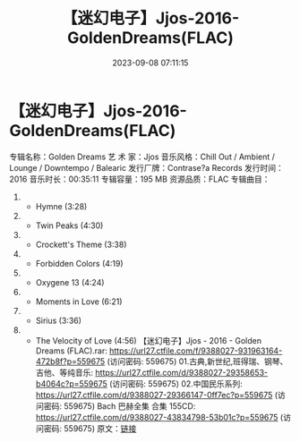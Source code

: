 ﻿---
title: 【迷幻电子】Jjos-2016-GoldenDreams(FLAC)
date: 2023-09-08 07:11:15
categories: 古典音乐、新世纪、纯音雅乐
tags: 纯音雅乐
---
# 【迷幻电子】Jjos-2016-GoldenDreams(FLAC)

专辑名称：Golden Dreams
艺 术 家：Jjos
音乐风格：Chill Out / Ambient / Lounge / Downtempo / Balearic
发行厂牌：Contrase?a Records
发行时间：2016
音乐时长：00:35:11
专辑容量：195 MB
资源品质：FLAC
专辑曲目：
01. - Hymne (3:28)
02. - Twin Peaks (4:30)
03. - Crockett's Theme (3:38)
04. - Forbidden Colors (4:19)
05. - Oxygene 13 (4:24)
06. - Moments in Love (6:21)
07. - Sirius (3:36)
08. - The Velocity of Love (4:56)
【迷幻电子】Jjos - 2016 - Golden Dreams (FLAC).rar: https://url27.ctfile.com/f/9388027-931963164-472b8f?p=559675
(访问密码: 559675)
01.古典,新世纪,班得瑞、钢琴、吉他、等纯音乐: https://url27.ctfile.com/d/9388027-29358653-b4064c?p=559675
(访问密码: 559675)
02.中国民乐系列: https://url27.ctfile.com/d/9388027-29366147-0ff7ec?p=559675
(访问密码: 559675)
Bach 巴赫全集 合集 155CD: https://url27.ctfile.com/d/9388027-43834798-53b01c?p=559675
(访问密码: 559675)
原文：[链接](https://blog.sina.com.cn/s/blog_1647c7e76010313do.html)
